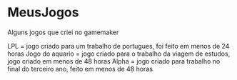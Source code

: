 # MeusJogos
Alguns jogos que criei no gamemaker

LPL = jogo criado para um trabalho de portugues, foi feito em menos de 24 horas
Jogo do aquario = jogo criado para o trabalho da viagem de estudos, jogo criado em menos de 48 horas
Alpha = jogo criado para trabalho no final do terceiro ano, feito em menos de 48 horas
